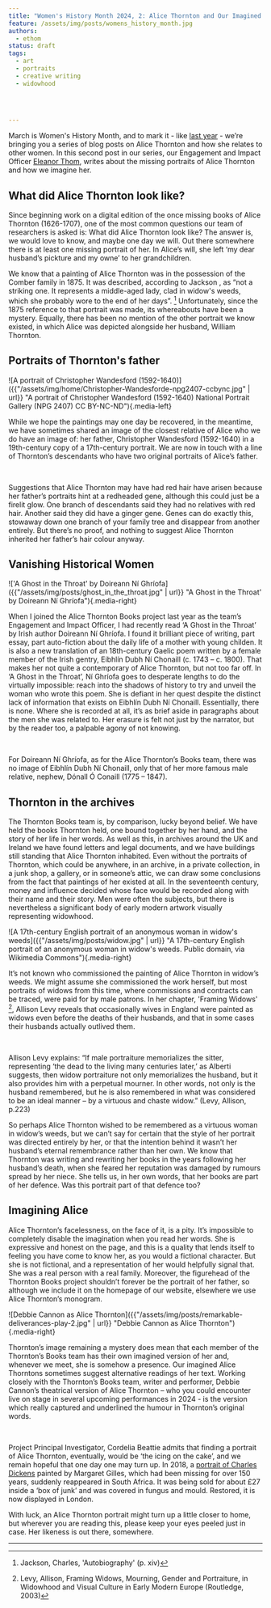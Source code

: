 ```yaml
---
title: "Women's History Month 2024, 2: Alice Thornton and Our Imagined Alice Thorntons"
feature: /assets/img/posts/womens_history_month.jpg
authors:
  - ethom
status: draft
tags:
  - art
  - portraits
  - creative writing
  - widowhood
  

  

---
```


March is Women's History Month, and to mark it - like [last year](https://thornton.kdl.kcl.ac.uk/posts/blog/2023-03-08-whm-alice-thornton-pain-peril/) - we’re bringing you a series of blog posts on Alice Thornton and how she relates to other women. In this second post in our series, our Engagement and Impact Officer [Eleanor Thom](https://www.ed.ac.uk/profile/dr-eleanor-thom), writes about the missing portraits of Alice Thornton and how we imagine her.

## What did Alice Thornton look like?

Since beginning work on a digital edition of the once missing books of Alice Thornton (1626-1707), one of the most common questions our team of researchers is asked is: What did Alice Thornton look like? The answer is, we would love to know, and maybe one day we will. Out there somewhere there is at least one missing portrait of her. In Alice’s will, she left ‘my dear husband’s pickture and my owne’ to her grandchildren. 

We know that a painting of Alice Thornton was in the possession of the Comber family in 1875. It was described, according to Jackson , as “not a striking one. It represents a middle-aged lady, clad in widow's weeds, which she probably wore to the end of her days”. [^1]
Unfortunately, since the 1875 reference to that portrait was made, its whereabouts have been a mystery. Equally, there has been no mention of the other portrait we know existed, in which Alice was depicted alongside her husband, William Thornton. 


## Portraits of Thornton's father

![A portrait of Christopher Wandesford (1592-1640)]({{"/assets/img/home/Christopher-Wandesforde-npg2407-ccbync.jpg" | url}} "A portrait of Christopher Wandesford (1592-1640) National Portrait Gallery (NPG 2407) CC BY-NC-ND"){.media-left}

While we hope the paintings may one day be recovered, in the meantime, we have sometimes shared an image of the closest relative of Alice who we do have an image of: her father, Christopher Wandesford (1592-1640) in a 19th-century copy of a 17th-century portrait. We are now in touch with a line of Thornton’s descendants who have two original portraits of Alice’s father. 

<p>&nbsp;</p>

Suggestions that Alice Thornton may have had red hair have arisen because her father’s portraits hint at a redheaded gene, although this could just be a firelit glow. One branch of descendants said they had no relatives with red hair. Another said they did have a ginger gene. Genes can do exactly this, stowaway down one branch of your family tree and disappear from another entirely. But there’s no proof, and nothing to suggest Alice Thornton inherited her father’s hair colour anyway. 



## Vanishing Historical Women

!['A Ghost in the Throat' by Doireann Ní Ghríofa]({{"/assets/img/posts/ghost_in_the_throat.jpg" | url}} "A Ghost in the Throat' by Doireann Ní Ghríofa"){.media-right}

When I joined the Alice Thornton Books project last year as the team’s Engagement and Impact Officer, I had recently read ‘A Ghost in the Throat’ by Irish author Doireann Ní Ghríofa. I found it brilliant piece of writing, part essay, part auto-fiction about the daily life of a mother with young childen. It is also a new translation of an 18th-century Gaelic poem written by a female member of the Irish gentry, Eibhlín Dubh Ní Chonaill (c. 1743 – c. 1800). That makes her not quite a contemporary of Alice Thornton, but not too far off. In ‘A Ghost in the Throat’, Ní Ghríofa goes to desperate lengths to do the virtually impossible: reach into the shadows of history to try and unveil the woman who wrote this poem. She is defiant in her quest despite the distinct lack of information that exists on Eibhlín Dubh Ní Chonaill. Essentially, there is none. Where she is recorded at all, it’s as brief aside in paragraphs about the men she was related to. Her erasure is felt not just by the narrator, but by the reader too, a palpable agony of not knowing. 

<p>&nbsp;</p>

For Doireann Ní Ghríofa, as for the Alice Thornton’s Books team, there was no image of Eibhlín Dubh Ní Chonaill, only that of her more famous male relative, nephew, Dónall Ó Conaill (1775 – 1847). 



## Thornton in the archives

The Thornton Books team is, by comparison, lucky beyond belief. We have held the books Thornton held, one bound together by her hand, and the story of her life in her words. As well as this, in archives around the UK and Ireland we have found letters and legal documents, and we have buildings still standing that Alice Thornton inhabited. Even without the portraits of Thornton, which could be anywhere, in an archive, in a private collection, in a junk shop, a gallery, or in someone’s attic, we can draw some conclusions from the fact that paintings of her existed at all. In the seventeenth century, money and influence decided whose face would be recorded along with their name and their story. Men were often the subjects, but there is nevertheless a significant body of early modern artwork visually representing widowhood.

![A 17th-century English portrait of an anonymous woman in widow's weeds]({{"/assets/img/posts/widow.jpg" | url}} "A 17th-century English portrait of an anonymous woman in widow's weeds. Public domain, via Wikimedia Commons"){.media-right}

It’s not known who commissioned the painting of Alice Thornton in widow’s weeds. We might assume she commissioned the work herself, but most portraits of widows from this time, where commissions and contracts can be traced, were paid for by male patrons. In her chapter, 'Framing Widows' [^2], Allison Levy reveals that occasionally wives in England were painted as widows even before the deaths of their husbands, and that in some cases their husbands actually outlived them. 

<p>&nbsp;</p>

Allison Levy explains:
“If male portraiture memorializes the sitter, representing ‘the dead to the living many centuries later,’ as Alberti suggests, then widow portraiture not only memorializes the husband, but it also provides him with a perpetual mourner. In other words, not only is the husband remembered, but he is also remembered in what was considered to be an ideal manner – by a virtuous and chaste widow.” (Levy, Allison, p.223)

So perhaps Alice Thornton wished to be remembered as a virtuous woman in widow’s weeds, but we can’t say for certain that the style of her portrait was directed entirely by her, or that the intention behind it wasn’t her husband’s eternal remembrance rather than her own. We know that Thornton was writing and rewriting her books in the years following her husband’s death, when she feared her reputation was damaged by rumours spread by her niece. She tells us, in her own words, that her books are part of her defence. Was this portrait part of that defence too?


## Imagining Alice

Alice Thornton’s facelessness, on the face of it, is a pity. It’s impossible to completely disable the imagination when you read her words. She is expressive and honest on the page, and this is a quality that lends itself to feeling you have come to know her, as you would a fictional character. But she is not fictional, and a representation of her would helpfully signal that. She was a real person with a real family. Moreover, the figurehead of the Thornton Books project shouldn’t forever be the portrait of her father, so although we include it on the homepage of our website, elsewhere we use Alice Thornton’s monogram.

![Debbie Cannon as Alice Thornton]({{"/assets/img/posts/remarkable-deliverances-play-2.jpg" | url}} "Debbie Cannon as Alice Thornton"){.media-right}

Thornton’s image remaining a mystery does mean that each member of the Thornton’s Books team has their own imagined version of her and, whenever we meet, she is somehow a presence. Our imagined Alice Thorntons sometimes suggest alternative readings of her text. Working closely with the Thornton’s Books team, writer and performer, Debbie Cannon’s theatrical version of Alice Thornton – who you could encounter live on stage in several upcoming performances in 2024 - is the version which really captured and underlined the humour in Thornton’s original words.

<p>&nbsp;</p>

Project Principal Investigator, Cordelia Beattie admits that finding a portrait of Alice Thornton, eventually, would be ‘the icing on the cake’, and we remain hopeful that one day one may turn up. In 2018, a [portrait of Charles Dickens](https://www.bbc.com/culture/article/20191220-the-lost-portrait-of-charles-dickens) painted by Margaret Gilles, which had been missing for over 150 years, suddenly reappeared in South Africa. It was being sold for about £27 inside a ‘box of junk’ and was covered in fungus and mould. Restored, it is now displayed in London. 

With luck, an Alice Thornton portrait might turn up a little closer to home, but wherever you are reading this, please keep your eyes peeled just in case. Her likeness is out there, somewhere. 


---

[^1]: Jackson, Charles, 'Autobiography' (p. xiv) 

[^2]: Levy, Allison, Framing Widows, Mourning, Gender and Portraiture, in Widowhood and Visual Culture in Early Modern Europe (Routledge, 2003)